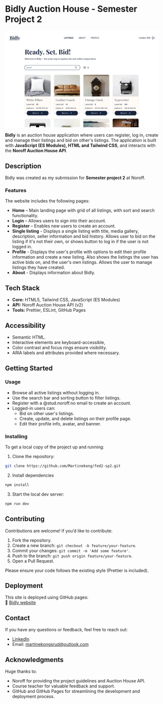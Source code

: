 # Bidly Auction House - Semester Project 2

![Bidly screenshot](bidly.webp)

**Bidly** is an auction house application where users can register, log in, create and manage their listings and bid on other's listings. The application is built with **JavaScript (ES Modules), HTML and Tailwind CSS**, and interacts with the **Noroff Auction House API**.

## Description

Bidly was created as my submission for **Semester project 2** at Noroff.

### Features

The website includes the following pages:

- **Home** – Main landing page with grid of all listings, with sort and search functionality.
- **Login** – Allows users to sign into their account.
- **Register** – Enables new users to create an account.
- **Single listing** - Displays a single listing with title, media gallery, description, seller information and bid history. Allows user to bid on the listing if it's not their own, or shows button to log in if the user is not logged in.
- **Profile** - Displays the user's profile with options to edit their profile information and create a new listing. Also shows the listings the user has active bids on, and the user's own listings. Allows the user to manage listings they have created.
- **About** - Displays information about Bidly.

## Tech Stack

- **Core:** HTML5, Tailwind CSS, JavaScript (ES Modules)
- **API:** Noroff Auction House API (v2)
- **Tools:** Prettier, ESLint, GitHub Pages

## Accessibility

- Semantic HTML.
- Interactive elements are keyboard-accessible,
- Color contrast and focus rings ensure visibility.
- ARIA labels and attributes provided where necessary.

## Getting Started

### Usage

- Browse all active listings without logging in.
- Use the search bar and sorting button to filter listings.
- Register with a @stud.noroff.no email to create an account.
- Logged-in users can:
  - Bid on other user's listings.
  - Create, update, and delete listings on their profile page.
  - Edit their profile info, avatar, and banner.

### Installing

To get a local copy of the project up and running:

1. Clone the repository:

```bash
git clone https://github.com/Martinekong/fed2-sp2.git
```

2. Install dependencies

```bash
npm install
```

3. Start the local dev server:

```bash
npm run dev
```

## Contributing

Contributions are welcome!
If you’d like to contribute:

1. Fork the repository.
2. Create a new branch: `git checkout -b feature/your-feature`.
3. Commit your changes: `git commit -m 'Add some feature'`.
4. Push to the branch: `git push origin feature/your-feature`.
5. Open a Pull Request.

Please ensure your code follows the existing style (Prettier is included).

## Deployment

This site is deployed using GitHub pages:  
🔗 [Bidly website](https://martinekong.github.io/fed2-sp2/)

## Contact

If you have any questions or feedback, feel free to reach out:

- [LinkedIn](https://www.linkedin.com/in/martine-kongsrud)
- Email: [martinekongsrud@outlook.com](mailto:martinekongsrud@outlook.com)

## Acknowledgments

Huge thanks to:

- Noroff for providing the project guidelines and Auction House API.
- Course teacher for valuable feedback and support.
- GitHub and GitHub Pages for streamlining the development and deployment process.
